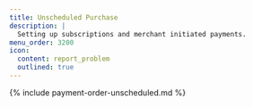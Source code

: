 ```yaml
---
title: Unscheduled Purchase
description: |
  Setting up subscriptions and merchant initiated payments.
menu_order: 3200
icon:
  content: report_problem
  outlined: true
---
```


{% include payment-order-unscheduled.md %}
